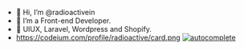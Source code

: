 - 👋 Hi, I’m @radioactivein
- 👀 I’m a Front-end Developer.
- 🌱 UIUX, Laravel, Wordpress and Shopify.
- https://codeium.com/profile/radioactive/card.png
[![autocomplete](https://codeium.com/badges/user/radioactive/autocomplete)](https://codeium.com/profile/radioactive)


<!---
radioactivein/radioactivein is a ✨ special ✨ repository because its `README.md` (this file) appears on your GitHub profile.
You can click the Preview link to take a look at your changes.
--->
